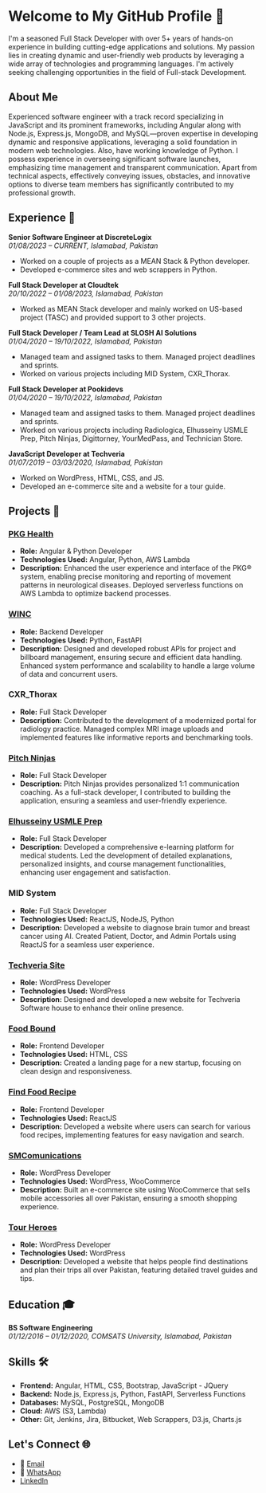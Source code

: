 # Welcome to My GitHub Profile 👋

I'm a seasoned Full Stack Developer with over 5+ years of hands-on experience in building cutting-edge applications and solutions. My passion lies in creating dynamic and user-friendly web products by leveraging a wide array of technologies and programming languages. I'm actively seeking challenging opportunities in the field of Full-stack Development.

## About Me
Experienced software engineer with a track record specializing in JavaScript and its prominent frameworks, including Angular along with Node.js, Express.js, MongoDB, and MySQL—proven expertise in developing dynamic and responsive applications, leveraging a solid foundation in modern web technologies. Also, have working knowledge of Python. I possess experience in overseeing significant software launches, emphasizing time management and transparent communication. Apart from technical aspects, effectively conveying issues, obstacles, and innovative options to diverse team members has significantly contributed to my professional growth.

## Experience 💼
**Senior Software Engineer at DiscreteLogix**  
*01/08/2023 – CURRENT, Islamabad, Pakistan*  
- Worked on a couple of projects as a MEAN Stack & Python developer.
- Developed e-commerce sites and web scrappers in Python.

**Full Stack Developer at Cloudtek**  
*20/10/2022 – 01/08/2023, Islamabad, Pakistan*  
- Worked as MEAN Stack developer and mainly worked on US-based project (TASC) and provided support to 3 other projects.

**Full Stack Developer / Team Lead at SLOSH AI Solutions**  
*01/04/2020 – 19/10/2022, Islamabad, Pakistan*  
- Managed team and assigned tasks to them. Managed project deadlines and sprints.
- Worked on various projects including MID System, CXR_Thorax.

**Full Stack Developer at Pookidevs**  
*01/04/2020 – 19/10/2022, Islamabad, Pakistan*  
- Managed team and assigned tasks to them. Managed project deadlines and sprints.
- Worked on various projects including Radiologica, Elhusseiny USMLE Prep, Pitch Ninjas, Digittorney, YourMedPass, and Technician Store.

**JavaScript Developer at Techveria**  
*01/07/2019 – 03/03/2020, Islamabad, Pakistan*  
- Worked on WordPress, HTML, CSS, and JS.
- Developed an e-commerce site and a website for a tour guide.

## Projects 🚀
### [PKG Health](http://test.gkcweb.com/A/#/auth/login)
- **Role:** Angular & Python Developer
- **Technologies Used:** Angular, Python, AWS Lambda
- **Description:** Enhanced the user experience and interface of the PKG® system, enabling precise monitoring and reporting of movement patterns in neurological diseases. Deployed serverless functions on AWS Lambda to optimize backend processes.

### [WINC](https://winc.beyondgenai.co/)
- **Role:** Backend Developer
- **Technologies Used:** Python, FastAPI
- **Description:** Designed and developed robust APIs for project and billboard management, ensuring secure and efficient data handling. Enhanced system performance and scalability to handle a large volume of data and concurrent users.

### CXR_Thorax
- **Role:** Full Stack Developer
- **Description:** Contributed to the development of a modernized portal for radiology practice. Managed complex MRI image uploads and implemented features like informative reports and benchmarking tools.

### [Pitch Ninjas](https://pitchninjas.com/)
- **Role:** Full Stack Developer
- **Description:** Pitch Ninjas provides personalized 1:1 communication coaching. As a full-stack developer, I contributed to building the application, ensuring a seamless and user-friendly experience.

### [Elhusseiny USMLE Prep](https://dashboard.elhusseinyusmleprep.com/)
- **Role:** Full Stack Developer
- **Description:** Developed a comprehensive e-learning platform for medical students. Led the development of detailed explanations, personalized insights, and course management functionalities, enhancing user engagement and satisfaction.

### MID System
- **Role:** Full Stack Developer
- **Technologies Used:** ReactJS, NodeJS, Python
- **Description:** Developed a website to diagnose brain tumor and breast cancer using AI. Created Patient, Doctor, and Admin Portals using ReactJS for a seamless user experience.

### [Techveria Site](http://techveria.com/)
- **Role:** WordPress Developer
- **Technologies Used:** WordPress
- **Description:** Designed and developed a new website for Techveria Software house to enhance their online presence.

### [Food Bound](https://food-bound.netlify.app/)
- **Role:** Frontend Developer
- **Technologies Used:** HTML, CSS
- **Description:** Created a landing page for a new startup, focusing on clean design and responsiveness.

### [Find Food Recipe](https://findfoodrecipe.netlify.app/)
- **Role:** Frontend Developer
- **Technologies Used:** ReactJS
- **Description:** Developed a website where users can search for various food recipes, implementing features for easy navigation and search.

### [SMComunications](http://sm-comunications.com/)
- **Role:** WordPress Developer
- **Technologies Used:** WordPress, WooCommerce
- **Description:** Built an e-commerce site using WooCommerce that sells mobile accessories all over Pakistan, ensuring a smooth shopping experience.

### [Tour Heroes](http://tourheros.com/)
- **Role:** WordPress Developer
- **Technologies Used:** WordPress
- **Description:** Developed a website that helps people find destinations and plan their trips all over Pakistan, featuring detailed travel guides and tips.

## Education 🎓
**BS Software Engineering**  
*01/12/2016 – 01/12/2020, COMSATS University, Islamabad, Pakistan*

## Skills 🛠️
- **Frontend:** Angular, HTML, CSS, Bootstrap, JavaScript - JQuery
- **Backend:** Node.js, Express.js, Python, FastAPI, Serverless Functions
- **Databases:** MySQL, PostgreSQL, MongoDB
- **Cloud:** AWS (S3, Lambda)
- **Other:** Git, Jenkins, Jira, Bitbucket, Web Scrappers, D3.js, Charts.js

## Let's Connect 🌐
- 📧 [Email](mailto:umarnazaket@gmail.com)
- 📱 [WhatsApp](https://wa.me/+923094456662)
- [LinkedIn](https://www.linkedin.com/in/umarnazaket/)
